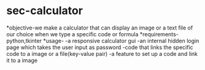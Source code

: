 # sec-calculator
*objective-we make a calculator that can display an image or a text file of our choice when we type a specific code or formula
*requirements-python,tkinter
*usage-
 -a responsive calculator gui
 -an internal hidden login page which takes the user input as password
 -code that links the specific code to a image or a file(key-value pair)
 -a feature to set up a code and link it to a image
